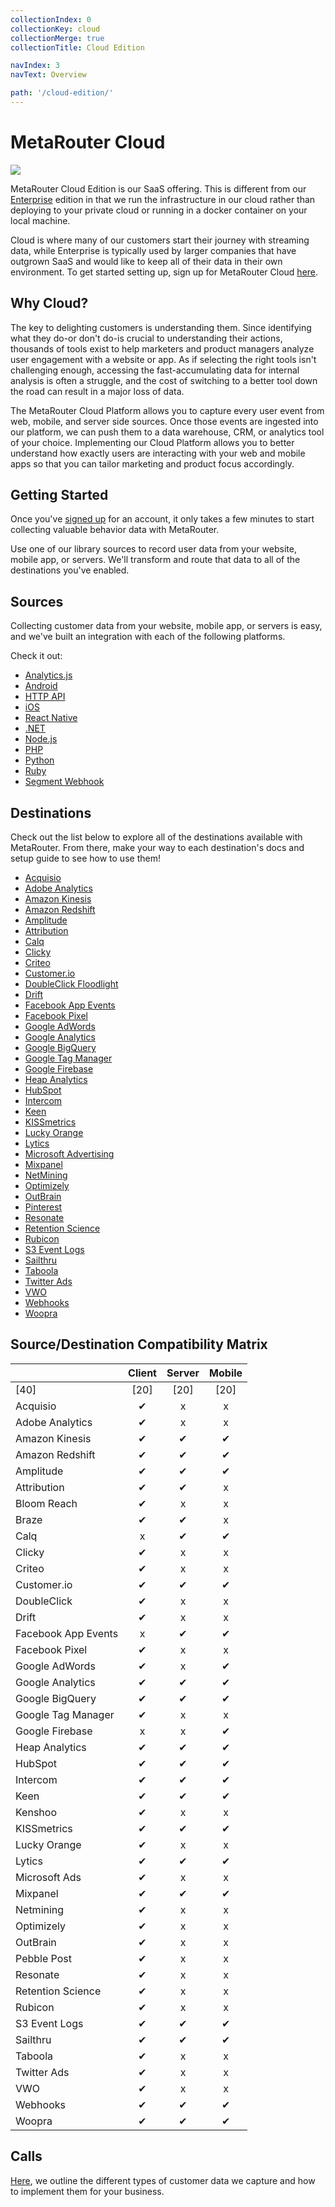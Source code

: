 ```yaml
---
collectionIndex: 0
collectionKey: cloud
collectionMerge: true
collectionTitle: Cloud Edition

navIndex: 3
navText: Overview

path: '/cloud-edition/'
---
```


<h1 class="cloud">MetaRouter Cloud</h1>

<img class="content-logo" src="https://cdn.metarouter.io/web/img/docs/cloud-logo-light.png" />

MetaRouter Cloud Edition is our SaaS offering. This is different from our [Enterprise](/enterprise-edition/) edition in that we run the infrastructure in our cloud rather than deploying to your private cloud or running in a docker container on your local machine.

Cloud is where many of our customers start their journey with streaming data, while Enterprise is typically used by larger companies that have outgrown SaaS and would like to keep all of their data in their own environment. To get started setting up, sign up for MetaRouter Cloud [here](https://app.metarouter.io/signup).

## Why Cloud?

The key to delighting customers is understanding them. Since identifying what they do-or don't do-is crucial to understanding their actions, thousands of tools exist to help marketers and product managers analyze user engagement with a website or app. As if selecting the right tools isn't challenging enough, accessing the fast-accumulating data for internal analysis is often a struggle, and the cost of switching to a better tool down the road can result in a major loss of data.

The MetaRouter Cloud Platform allows you to capture every user event from web, mobile, and server side sources. Once those events are ingested into our platform, we can push them to a data warehouse, CRM, or analytics tool of your choice. Implementing our Cloud Platform allows you to better understand how exactly users are interacting with your web and mobile apps so that you can tailor marketing and product focus accordingly.

## Getting Started

Once you've [signed up](https://app.metarouter.io/signup) for an account, it only takes a few minutes to start collecting valuable behavior data with MetaRouter.

Use one of our library sources to record user data from your website, mobile app, or servers. We'll transform and route that data to all of the destinations you've enabled.

## Sources

Collecting customer data from your website, mobile app, or servers is easy, and we've built an integration with each of the following platforms.

Check it out:

- [Analytics.js](/sources/analytics-js/)
- [Android](/sources/android/)
- [HTTP API](/sources/http-api/)
- [iOS](/sources/ios/)
- [React Native](/sources/react-native/)
- [.NET](/sources/dot-net/)
- [Node.js](/sources/node-js/)
- [PHP](/sources/php/)
- [Python](/sources/python/)
- [Ruby](/sources/ruby/)
- [Segment Webhook](/sources/segment-webhook/)

## Destinations

Check out the list below to explore all of the destinations available with MetaRouter. From there, make your way to each destination's docs and setup guide to see how to use them!

- [Acquisio](/cloud-destinations/acquisio/)
- [Adobe Analytics](/cloud-destinations/adobe-analytics/)
- [Amazon Kinesis](/cloud-destinations/amazon-kinesis/)
- [Amazon Redshift](/cloud-destinations/amazon-redshift/)
- [Amplitude](/cloud-destinations/amplitude/)
- [Attribution](/cloud-destinations/attribution/)
- [Calq](/cloud-destinations/calq/)
- [Clicky](/cloud-destinations/clicky/)
- [Criteo](/cloud-destinations/criteo/)
- [Customer.io](/cloud-destinations/customer-io/)
- [DoubleClick Floodlight](/cloud-destinations/doubleclick-floodlight/)
- [Drift](/cloud-destinations/drift/)
- [Facebook App Events](/cloud-destinations/facebook-app-events/)
- [Facebook Pixel](/cloud-destinations/facebook-pixel/)
- [Google AdWords](/cloud-destinations/google-adwords/)
- [Google Analytics](/cloud-destinations/google-analytics/)
- [Google BigQuery](/cloud-destinations/google-bigquery/)
- [Google Tag Manager](/cloud-destinations/google-tag-manager/)
- [Google Firebase](/cloud-destinations/firebase/)
- [Heap Analytics](/cloud-destinations/heap-analytics/)
- [HubSpot](/cloud-destinations/hubspot/)
- [Intercom](/cloud-destinations/intercom/)
- [Keen](/cloud-destinations/keen-io/)
- [KISSmetrics](/cloud-destinations/kissmetrics/)
- [Lucky Orange](/cloud-destinations/lucky-orange/)
- [Lytics](/cloud-destinations/lytics/)
- [Microsoft Advertising](/cloud-destinations/microsoft-advertising/)
- [Mixpanel](/cloud-destinations/mixpanel/)
- [NetMining](/cloud-destinations/netmining/)
- [Optimizely](/cloud-destinations/optimizely/)
- [OutBrain](/cloud-destinations/outbrain/)
- [Pinterest](/cloud-destinations/pinterest/)
- [Resonate](/cloud-destinations/resonate/)
- [Retention Science](/cloud-destinations/retention-science/)
- [Rubicon](/cloud-destinations/rubicon/)
- [S3 Event Logs](/cloud-destinations/s3-event-logs/)
- [Sailthru](/cloud-destinations/sailthru/)
- [Taboola](/cloud-destinations/taboola/)
- [Twitter Ads](/cloud-destinations/twitter-ads/)
- [VWO](/cloud-destinations/vwo/)
- [Webhooks](/cloud-destinations/webhooks/)
- [Woopra](/cloud-destinations/woopra/)

## Source/Destination Compatibility Matrix

<!-- TODO: Figure out how to get EE edition destinations into this matrix -->

|                     | Client | Server | Mobile |
| :------------------ | :----: | :----: | :----: |
| [40]                |  [20]  |  [20]  |  [20]  |
| Acquisio            |   ✔    |   x    |   x    |
| Adobe Analytics     |   ✔    |   x    |   x    |
| Amazon Kinesis      |   ✔    |   ✔    |   ✔    |
| Amazon Redshift     |   ✔    |   ✔    |   ✔    |
| Amplitude           |   ✔    |   ✔    |   ✔    |
| Attribution         |   ✔    |   ✔    |   x    |
| Bloom Reach         |   ✔    |   x    |   x    |
| Braze               |   ✔    |   ✔    |   x    |
| Calq                |   x    |   ✔    |   ✔    |
| Clicky              |   ✔    |   x    |   x    |
| Criteo              |   ✔    |   x    |   x    |
| Customer.io         |   ✔    |   ✔    |   ✔    |
| DoubleClick         |   ✔    |   x    |   x    |
| Drift               |   ✔    |   x    |   x    |
| Facebook App Events |   x    |   ✔    |   ✔    |
| Facebook Pixel      |   ✔    |   x    |   x    |
| Google AdWords      |   ✔    |   x    |   ✔    |
| Google Analytics    |   ✔    |   ✔    |   ✔    |
| Google BigQuery     |   ✔    |   ✔    |   ✔    |
| Google Tag Manager  |   ✔    |   x    |   x    |
| Google Firebase     |   x    |   x    |   ✔    |
| Heap Analytics      |   ✔    |   ✔    |   ✔    |
| HubSpot             |   ✔    |   ✔    |   ✔    |
| Intercom            |   ✔    |   ✔    |   ✔    |
| Keen                |   ✔    |   ✔    |   ✔    |
| Kenshoo             |   ✔    |   x    |   x    |
| KISSmetrics         |   ✔    |   ✔    |   ✔    |
| Lucky Orange        |   ✔    |   x    |   x    |
| Lytics              |   ✔    |   ✔    |   ✔    |
| Microsoft Ads       |   ✔    |   x    |   x    |
| Mixpanel            |   ✔    |   ✔    |   ✔    |
| Netmining           |   ✔    |   x    |   x    |
| Optimizely          |   ✔    |   x    |   x    |
| OutBrain            |   ✔    |   x    |   x    |
| Pebble Post         |   ✔    |   x    |   x    |
| Resonate            |   ✔    |   x    |   x    |
| Retention Science   |   ✔    |   x    |   x    |
| Rubicon             |   ✔    |   x    |   x    |
| S3 Event Logs       |   ✔    |   ✔    |   ✔    |
| Sailthru            |   ✔    |   ✔    |   ✔    |
| Taboola             |   ✔    |   x    |   x    |
| Twitter Ads         |   ✔    |   x    |   x    |
| VWO                 |   ✔    |   x    |   x    |
| Webhooks            |   ✔    |   ✔    |   ✔    |
| Woopra              |   ✔    |   ✔    |   ✔    |

## Calls

[Here](/sources/analytics-js/), we outline the different types of customer data we capture and how to implement them for your business.

